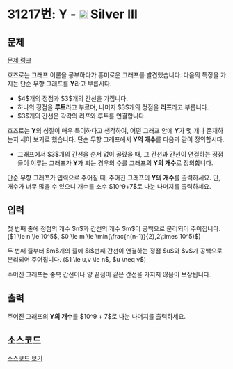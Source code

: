 # 31217번: Y - <img src="https://static.solved.ac/tier_small/8.svg" style="height:20px" /> Silver III

<!-- performance -->

<!-- 문제 제출 후 깃허브에 푸시를 했을 때 제출한 코드의 성능이 입력될 공간입니다.-->

<!-- end -->

## 문제

[문제 링크](https://boj.kr/31217)


<p>흐즈로는 그래프 이론을 공부하다가 흥미로운 그래프를 발견했습니다. 다음의 특징을 가지는 단순 무향 그래프를 <strong>Y</strong>라고 부릅시다.</p>

<ul>
<li>$4$개의 정점과 $3$개의 간선을 가집니다.</li>
<li>하나의 정점을 <strong>루트</strong>라고 부르며, 나머지 $3$개의 정점을 <strong>리프</strong>라고 부릅니다.</li>
<li>$3$개의 간선은 각각의 리프와 루트를 연결합니다.</li>
</ul>

<p>흐즈로는 <strong>Y</strong>의 성질이 매우 특이하다고 생각하여, 어떤 그래프 안에 <strong>Y</strong>가 몇 개나 존재하는지 세어 보기로 했습니다. 단순 무향 그래프에서 <strong>Y의 개수</strong>를 다음과 같이 정의합시다.</p>

<ul>
<li>그래프에서 $3$개의 간선을 순서 없이 골랐을 때, 그 간선과 간선이 연결하는 정점들이 이루는 그래프가 <strong>Y</strong>가 되는 경우의 수를 그래프의 <strong>Y의 개수</strong>로 정의합니다.</li>
</ul>

<p>단순 무향 그래프가 입력으로 주어질 때, 주어진 그래프의 <strong>Y의 개수</strong>를 출력하세요. 단, 개수가 너무 많을 수 있으니 개수를 소수 $10^9+7$로 나눈 나머지를 출력하세요.</p>



## 입력


<p>첫 번째 줄에 정점의 개수 $n$과 간선의 개수 $m$이 공백으로 분리되어 주어집니다. ($1 \le n \le 10^5$, $0 \le m \le \min(\frac{n(n-1)}{2},2\times 10^5)$)</p>

<p>두 번째 줄부터 $m$개의 줄에 $i$번째 간선이 연결하는 정점 $u$와 $v$가 공백으로 분리되어 주어집니다. ($1 \le u,v \le n$, $u \neq v$)</p>

<p>주어진 그래프는 중복 간선이나 양 끝점이 같은 간선을 가지지 않음이 보장됩니다.</p>



## 출력


<p>주어진 그래프의 <strong>Y의 개수</strong>를 $10^9 + 7$로 나눈 나머지를 출력하세요.</p>



## 소스코드

[소스코드 보기](Main.java)